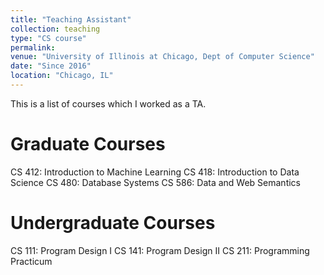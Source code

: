 ```yaml
---
title: "Teaching Assistant"
collection: teaching
type: "CS course"
permalink: 
venue: "University of Illinois at Chicago, Dept of Computer Science"
date: "Since 2016"
location: "Chicago, IL"
---
```


This is a list of courses which I worked as a TA.

Graduate Courses
======
CS 412: Introduction to Machine Learning
CS 418: Introduction to Data Science
CS 480: Database Systems
CS 586: Data and Web Semantics

Undergraduate Courses
======
CS 111: Program Design I
CS 141: Program Design II
CS 211: Programming Practicum

